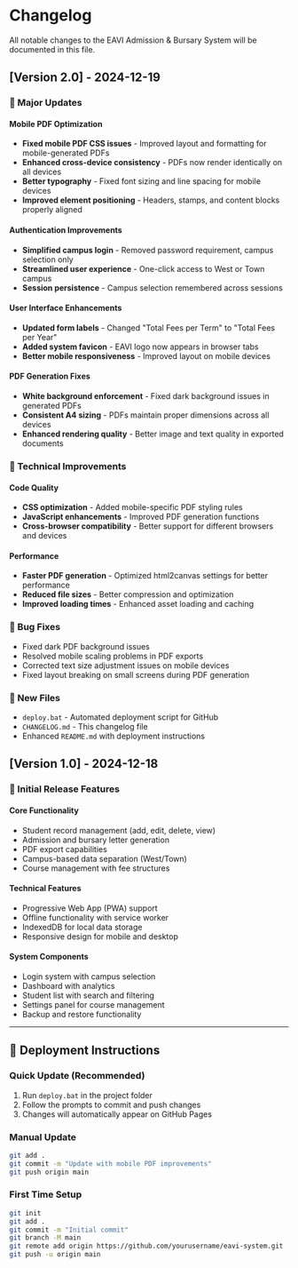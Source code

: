 # Changelog

All notable changes to the EAVI Admission & Bursary System will be documented in this file.

## [Version 2.0] - 2024-12-19

### 🎉 Major Updates

#### Mobile PDF Optimization
- **Fixed mobile PDF CSS issues** - Improved layout and formatting for mobile-generated PDFs
- **Enhanced cross-device consistency** - PDFs now render identically on all devices
- **Better typography** - Fixed font sizing and line spacing for mobile devices
- **Improved element positioning** - Headers, stamps, and content blocks properly aligned

#### Authentication Improvements
- **Simplified campus login** - Removed password requirement, campus selection only
- **Streamlined user experience** - One-click access to West or Town campus
- **Session persistence** - Campus selection remembered across sessions

#### User Interface Enhancements
- **Updated form labels** - Changed "Total Fees per Term" to "Total Fees per Year"
- **Added system favicon** - EAVI logo now appears in browser tabs
- **Better mobile responsiveness** - Improved layout on mobile devices

#### PDF Generation Fixes
- **White background enforcement** - Fixed dark background issues in generated PDFs
- **Consistent A4 sizing** - PDFs maintain proper dimensions across all devices
- **Enhanced rendering quality** - Better image and text quality in exported documents

### 🔧 Technical Improvements

#### Code Quality
- **CSS optimization** - Added mobile-specific PDF styling rules
- **JavaScript enhancements** - Improved PDF generation functions
- **Cross-browser compatibility** - Better support for different browsers and devices

#### Performance
- **Faster PDF generation** - Optimized html2canvas settings for better performance
- **Reduced file sizes** - Better compression and optimization
- **Improved loading times** - Enhanced asset loading and caching

### 🐛 Bug Fixes
- Fixed dark PDF background issues
- Resolved mobile scaling problems in PDF exports
- Corrected text size adjustment issues on mobile devices
- Fixed layout breaking on small screens during PDF generation

### 📁 New Files
- `deploy.bat` - Automated deployment script for GitHub
- `CHANGELOG.md` - This changelog file
- Enhanced `README.md` with deployment instructions

## [Version 1.0] - 2024-12-18

### 🎯 Initial Release Features

#### Core Functionality
- Student record management (add, edit, delete, view)
- Admission and bursary letter generation
- PDF export capabilities
- Campus-based data separation (West/Town)
- Course management with fee structures

#### Technical Features
- Progressive Web App (PWA) support
- Offline functionality with service worker
- IndexedDB for local data storage
- Responsive design for mobile and desktop

#### System Components
- Login system with campus selection
- Dashboard with analytics
- Student list with search and filtering
- Settings panel for course management
- Backup and restore functionality

---

## 🚀 Deployment Instructions

### Quick Update (Recommended)
1. Run `deploy.bat` in the project folder
2. Follow the prompts to commit and push changes
3. Changes will automatically appear on GitHub Pages

### Manual Update
```bash
git add .
git commit -m "Update with mobile PDF improvements"
git push origin main
```

### First Time Setup
```bash
git init
git add .
git commit -m "Initial commit"
git branch -M main
git remote add origin https://github.com/yourusername/eavi-system.git
git push -u origin main
```
